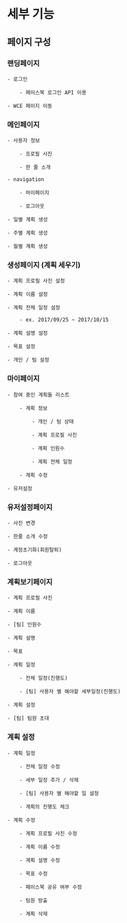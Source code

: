 # 세부 기능


## 페이지 구성


### 랜딩페이지

    - 로그인

        - 페이스북 로그인 API 이용

    - WCE 페이지 이동

### 메인페이지

    - 사용자 정보

        - 프로필 사진

        - 한 줄 소개
        
    - navigation

        - 마이페이지

        - 로그아웃

    - 일별 계획 생성

    - 주별 계획 생성

    - 월별 계획 생성

### 생성페이지 (계획 세우기)

    - 계획 프로필 사진 설정

    - 계획 이름 설정

    - 계획 전체 일정 설정

        - ex. 2017/09/25 ~ 2017/10/15
        
    - 계획 설명 설정

    - 목표 설정

    - 개인 / 팀 설정

### 마이페이지

    - 참여 중인 계획들 리스트
    
        - 계획 정보
        
            - 개인 / 팀 상태

            - 계획 프로필 사진
            
            - 계획 인원수
            
            - 계획 전체 일정
            
        - 계획 수정
        
    - 유저설정
    
### 유저설정페이지

    - 사진 변경
    
    - 한줄 소개 수정
    
    - 계정초기화(회원탈퇴)
    
    - 로그아웃

### 계획보기페이지

    - 계획 프로필 사진

    - 계획 이름
    
    - [팀] 인원수

    - 계획 설명

    - 목표
    
    - 계획 일정
    
        - 전체 일정(진행도)
        
        - [팀] 사용자 별 해야할 세부일정(진행도)
    
    - 계획 설정
    
    - [팀] 팀원 초대
        
### 계획 설정
    
    - 계획 일정
    
        - 전체 일정 수정
        
        - 세부 일정 추가 / 삭제

        - [팀] 사용자 별 해야할 일 설정

        - 계획의 진행도 체크
    
    - 계획 수정
    
        - 계획 프로필 사진 수정

        - 계획 이름 수정
        
        - 계획 설명 수정

        - 목표 수정
    
        - 페이스북 공유 여부 수정

        - 팀원 방출

        - 계획 삭제